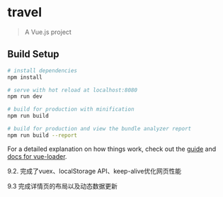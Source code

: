 # travel

> A Vue.js project

## Build Setup

``` bash
# install dependencies
npm install

# serve with hot reload at localhost:8080
npm run dev

# build for production with minification
npm run build

# build for production and view the bundle analyzer report
npm run build --report
```

For a detailed explanation on how things work, check out the [guide](http://vuejs-templates.github.io/webpack/) and [docs for vue-loader](http://vuejs.github.io/vue-loader).

9.2. 完成了vuex、localStorage API、keep-alive优化网页性能

9.3  完成详情页的布局以及动态数据更新



[https://3.swiper.com.cn]: 	"关于swiper的内容"

